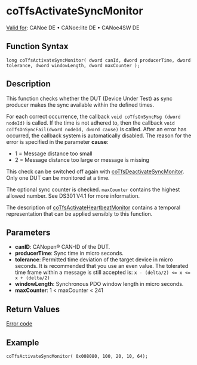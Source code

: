# coTfsActivateSyncMonitor

[Valid for](../../../../Shared/FeatureAvailability.md): CANoe DE • CANoe:lite DE • CANoe4SW DE

## Function Syntax

```plaintext
long coTfsActivateSyncMonitor( dword canId, dword producerTime, dword tolerance, dword windowLength, dword maxCounter );
```

## Description

This function checks whether the DUT (Device Under Test) as sync producer makes the sync available within the defined times.

For each correct occurrence, the callback `void coTfsOnSyncMsg (dword nodeId)` is called. If the time is not adhered to, then the callback `void coTfsOnSyncFail(dword nodeId, dword cause)` is called. After an error has occurred, the callback system is automatically disabled. The reason for the error is specified in the parameter **cause**:
- 1 = Message distance too small
- 2 = Message distance too large or message is missing

This check can be switched off again with [coTfsDeactivateSyncMonitor](CAPLfunctionCoTfsDeactivateSyncMonitor.md). Only one DUT can be monitored at a time.

The optional sync counter is checked. `maxCounter` contains the highest allowed number. See DS301 V4.1 for more information.

The description of [coTfsActivateHeartbeatMonitor](CAPLfunctionCoTfsActivateHeartbeatMonitor.md) contains a temporal representation that can be applied sensibly to this function.

## Parameters

- **canID**: CANopen® CAN-ID of the DUT.
- **producerTime**: Sync time in micro seconds.
- **tolerance**: Permitted time deviation of the target device in micro seconds. It is recommended that you use an even value. The tolerated time frame within a message is still accepted is: `x - (delta/2) <= x <= x + (delta/2)`
- **windowLength**: Synchronous PDO window length in micro seconds.
- **maxCounter**: 1 < maxCounter < 241

## Return Values

[Error code](../CAPLfunctionsCANopenNLTFSErrorCodes.md)

## Example

```plaintext
coTfsActivateSyncMonitor( 0x008080, 100, 20, 10, 64);
```

